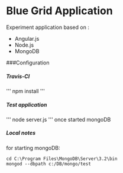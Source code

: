 # Blue Grid Application

Experiment application based on :
  * Angular.js
  * Node.js
  * MongoDB

###Configuration 

##### Travis-CI

'''
npm install
'''

##### Test application

'''
node server.js
'''
once started mongoDB

##### Local notes
for starting mongoDB:
``` 
cd C:\Program Files\MongoDB\Server\3.2\bin 
mongod --dbpath c:/DB/mongo/test
```
